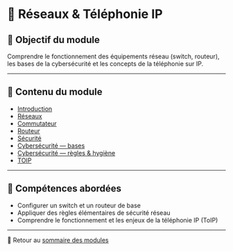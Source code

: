 # 📘 Réseaux & Téléphonie IP

## 🎯 Objectif du module

Comprendre le fonctionnement des équipements réseau (switch, routeur), les bases de la cybersécurité et les concepts de la téléphonie sur IP.

---

## 📄 Contenu du module

- [Introduction](../../080-réseaux-et-téléphonie-ip/01-introduction/introduction.md)
- [Réseaux](../../080-réseaux-et-téléphonie-ip/02-réseaux/réseaux.md)
- [Commutateur](../../080-réseaux-et-téléphonie-ip/03-commutateur/commutateur.md)
- [Routeur](../../080-réseaux-et-téléphonie-ip/04-routeur/routeur.md)
- [Sécurité](../../080-réseaux-et-téléphonie-ip/05-sécurité/sécurité.md)
- [Cybersécurité — bases](../../080-réseaux-et-téléphonie-ip/06-cybersécurité-bases/cybersécurité-bases.md)
- [Cybersécurité — règles & hygiène](../../080-réseaux-et-téléphonie-ip/07-cybersécurité-règles-hygiène/cybersécurité-règles-hygiène.md)
- [TOIP](../../080-réseaux-et-téléphonie-ip/08-toip/toip.md)

---

## 📌 Compétences abordées

- Configurer un switch et un routeur de base
- Appliquer des règles élémentaires de sécurité réseau
- Comprendre le fonctionnement et les enjeux de la téléphonie IP (ToIP)

---

🔗 Retour au [sommaire des modules](../../modules.md)
